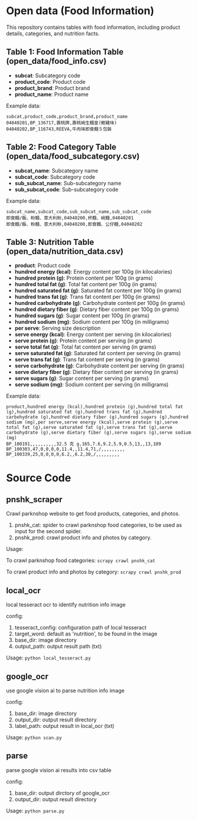 # Open data (Food Information)

This repository contains tables with food information, including product details, categories, and nutrition facts.

## Table 1: Food Information Table (open_data/food_info.csv)
- **subcat**: Subcategory code
- **product_code**: Product code
- **product_brand**: Product brand
- **product_name**: Product name

Example data:
```
subcat,product_code,product_brand,product_name
04040201,BP_136717,壽桃牌,壽桃碗生麵皇(鮑雞味)
04040202,BP_116743,REEVA,牛肉味即食麵５包裝
```

## Table 2: Food Category Table (open_data/food_subcategory.csv)
- **subcat_name**: Subcategory name
- **subcat_code**: Subcategory code
- **sub_subcat_name**: Sub-subcategory name
- **sub_subcat_code**: Sub-subcategory code

Example data:
```
subcat_name,subcat_code,sub_subcat_name,sub_subcat_code
即食麵/飯、粉麵、意大利粉,04040200,杯麵、碗麵,04040201
即食麵/飯、粉麵、意大利粉,04040200,即食麵、公仔麵,04040202
```

## Table 3: Nutrition Table (open_data/nutrition_data.csv)
- **product**: Product code
- **hundred energy (kcal)**: Energy content per 100g (in kilocalories)
- **hundred protein (g)**: Protein content per 100g (in grams)
- **hundred total fat (g)**: Total fat content per 100g (in grams)
- **hundred saturated fat (g)**: Saturated fat content per 100g (in grams)
- **hundred trans fat (g)**: Trans fat content per 100g (in grams)
- **hundred carbohydrate (g)**: Carbohydrate content per 100g (in grams)
- **hundred dietary fiber (g)**: Dietary fiber content per 100g (in grams)
- **hundred sugars (g)**: Sugar content per 100g (in grams)
- **hundred sodium (mg)**: Sodium content per 100g (in milligrams)
- **per serve**: Serving size description
- **serve energy (kcal)**: Energy content per serving (in kilocalories)
- **serve protein (g)**: Protein content per serving (in grams)
- **serve total fat (g)**: Total fat content per serving (in grams)
- **serve saturated fat (g)**: Saturated fat content per serving (in grams)
- **serve trans fat (g)**: Trans fat content per serving (in grams)
- **serve carbohydrate (g)**: Carbohydrate content per serving (in grams)
- **serve dietary fiber (g)**: Dietary fiber content per serving (in grams)
- **serve sugars (g)**: Sugar content per serving (in grams)
- **serve sodium (mg)**: Sodium content per serving (in milligrams)

Example data:
```
product,hundred energy (kcal),hundred protein (g),hundred total fat (g),hundred saturated fat (g),hundred trans fat (g),hundred carbohydrate (g),hundred dietary fiber (g),hundred sugars (g),hundred sodium (mg),per serve,serve energy (kcal),serve protein (g),serve total fat (g),serve saturated fat (g),serve trans fat (g),serve carbohydrate (g),serve dietary fiber (g),serve sugars (g),serve sodium (mg)
BP_100191,,,,,,,,,,32.5 克 g,165,7.6,9.2,5.9,0.5,13,,13,109
BP_100303,47,0,0,0,0,11.4,,11.4,71,/,,,,,,,,,
BP_100339,25,0,0,0,0,6.2,,6.2,30,/,,,,,,,,,
```

# Source Code
## pnshk_scraper
Crawl parknshop website to get food products, categories, and photos.

1. pnshk_cat: spider to crawl parknshop food categories, to be used as input for the second spider.
2. pnshk_prod: crawl product info and photos by category.

Usage: 

To crawl parknshop food categories: `scrapy crawl pnshk_cat`

To crawl product info and photos by category: `scrapy crawl pnshk_prod`

## local_ocr
local tesseract ocr to identify nutrition info image

config:
1. tesseract_config: configuration path of local tesseract
2. target_word: default as 'nutrition', to be found in the image
3. base_dir: image directory
4. output_path: output result path (txt)

Usage: ```python local_tesseract.py```

## google_ocr
use google vision ai to parse nutrition info image

config:
1. base_dir: image directory
2. output_dir: output result directory
3. label_path: output result in local_ocr (txt)

Usage: ```python scan.py```

## parse
parse google vision ai results into csv table

config:
1. base_dir: output dirctory of google_ocr
2. output_dir: output result directory

Usage: ```python parse.py```

